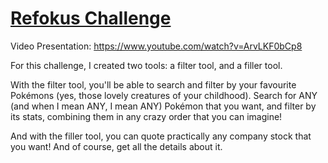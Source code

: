 # [Refokus Challenge](https://refokuschallenge.netlify.app/)

Video Presentation: https://www.youtube.com/watch?v=ArvLKF0bCp8

For this challenge, I created two tools: a filter tool, and a filler tool.

With the filter tool, you'll be able to search and filter by your favourite Pokémons (yes, those lovely creatures of your childhood). Search for ANY (and when I mean ANY, I mean ANY) Pokémon that you want, and filter by its stats, combining them in any crazy order that you can imagine!

And with the filler tool, you can quote practically any company stock that you want! And of course, get all the details about it.
